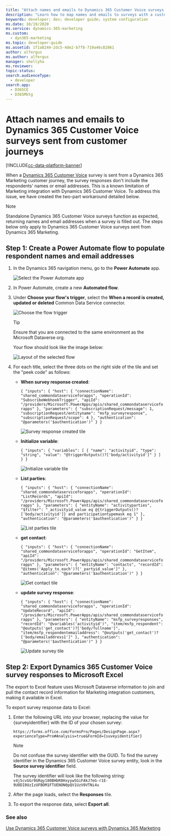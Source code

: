 ```yaml
---
title: "Attach names and emails to Dynamics 365 Customer Voice surveys sent from customer journeys (Dynamics 365 Marketing Developer Guide) | Microsoft Docs"
description: "Learn how to map names and emails to surveys with a custom Power Automate flow"
keywords: developer; dev; developer guide; system configuration
ms.date: 10/19/2020
ms.service: dynamics-365-marketing
ms.custom: 
  - dyn365-marketing
ms.topic: developer-guide
ms.assetid: 1f1a8244-2dc5-4de2-b7f8-719a46c82861
author: alfergus
ms.author: alfergus
manager: shellyha
ms.reviewer:
topic-status:
search.audienceType: 
  - developer
search.app: 
  - D365CE
  - D365Mktg
---
```


# Attach names and emails to Dynamics 365 Customer Voice surveys sent from customer journeys

[!INCLUDE[cc-data-platform-banner](../../includes/cc-data-platform-banner.md)]

When a [Dynamics 365 Customer Voice](../customer-voice.md) survey is sent from a Dynamics 365 Marketing customer journey, the survey responses don't include the respondents' names or email addresses. This is a known limitation of Marketing integration with Dynamics 365 Customer Voice. To address this issue, we have created the two-part workaround detailed below.

> [!NOTE]
> Standalone Dynamics 365 Customer Voice surveys function as expected, returning names and email addresses when a survey is filled out. The steps below only apply to Dynamics 365 Customer Voice surveys sent from Dynamics 365 Marketing.

## Step 1: Create a Power Automate flow to populate respondent names and email addresses

1. In the Dynamics 365 navigation menu, go to the **Power Automate** app.

    ![Select the Power Automate app](../media/populate-name-power-automate.png "Select the Power Automate app")

1. In Power Automate, create a new **Automated flow**.

1. Under **Choose your flow's trigger**, select the **When a record is created, updated or deleted** Common Data Service connector.

    ![Choose the flow trigger](../media/populate-name-flow-trigger.png "Choose the flow trigger")

    > [!TIP]
    > Ensure that you are connected to the same environment as the Microsoft Dataverse org.

    Your flow should look like the image below:

    ![Layout of the selected flow](../media/populate-name-flow.png "Layout of the selected flow")

1. For each title, select the three dots on the right side of the tile and set the "peek code" as follows:

    - **When survey response created**:

        ```{ "inputs": { "host": { "connectionName": "shared_commondataserviceforapps", "operationId": "SubscribeWebhookTrigger", "apiId": "/providers/Microsoft.PowerApps/apis/shared_commondataserviceforapps" }, "parameters": { "subscriptionRequest/message": 1, "subscriptionRequest/entityname": "msfp_surveyresponse", "subscriptionRequest/scope": 4 }, "authentication": "@parameters('$authentication')" } }```

        ![Survey response created tile](../media/populate-name-response-created.png "Survey response created tile")

    - **Initialize variable**:
        
        ```{ "inputs": { "variables": [ { "name": "activityid", "type": "string", "value": "@triggerOutputs()?['body/activityid']" } ] } }```

        ![Initialize variable tile](../media/populate-name-initialize-variable.png "Initialize variable tile")

    - **List parties**:
        
        ```{ "inputs": { "host": { "connectionName": "shared_commondataserviceforapps", "operationId": "ListRecords", "apiId": "/providers/Microsoft.PowerApps/apis/shared_commondataserviceforapps" }, "parameters": { "entityName": "activityparties", "$filter": "_activityid_value eq @{triggerOutputs()?['body/activityid']} and participationtypemask eq 1" }, "authentication": "@parameters('$authentication')" } }```

        ![List parties tile](../media/populate-name-list-parties.png "List parties tile")

    - **get contact**:
        
        ```{ "inputs": { "host": { "connectionName": "shared_commondataserviceforapps", "operationId": "GetItem", "apiId": "/providers/Microsoft.PowerApps/apis/shared_commondataserviceforapps" }, "parameters": { "entityName": "contacts", "recordId": "@items('Apply_to_each')?['_partyid_value']" }, "authentication": "@parameters('$authentication')" } }```

        ![Get contact tile](../media/populate-name-get-contact.png "Get contact tile")

    - **update survey response**:
        
        ```{ "inputs": { "host": { "connectionName": "shared_commondataserviceforapps", "operationId": "UpdateRecord", "apiId": "/providers/Microsoft.PowerApps/apis/shared_commondataserviceforapps" }, "parameters": { "entityName": "msfp_surveyresponses", "recordId": "@variables('activityid')", "item/msfp_respondent": "@outputs('get_contact')?['body/fullname']", "item/msfp_respondentemailaddress": "@outputs('get_contact')?['body/emailaddress1']" }, "authentication": "@parameters('$authentication')" } }```

        ![Update survey tile](../media/populate-name-survey-response.png "Update survey tile")

## Step 2: Export Dynamics 365 Customer Voice survey responses to Microsoft Excel

The export to Excel feature uses Microsoft Dataverse information to join and pull the contact record information for Marketing integration customers, making it available in Excel.

To export survey response data to Excel:

1. Enter the following URL into your browser, replacing the value for {surveyidentifier} with the ID of your chosen survey:

    ```https://forms.office.com/FormsPro/Pages/DesignPage.aspx?experienceType=Pro#Analysis=true&FormId={suveyidentifier}```

    > [!NOTE]
    > Do not confuse the survey identifier with the GUID. To find the survey identifier in the Dynamics 365 Customer Voice survey entity, look in the **Source survey identifier** field.
	>
    > The survey identifier will look like the following string: <br>
    ```v4j5cvGGr0GRqy180BHbR8HxyywSGiFAkJ7eG-r1E-9UODI0UzIzUFBOM1FTUENON0pQV1UzV0VTNi4u```

1. After the page loads, select the **Responses** tile.

1. To export the response data, select **Export all**.

### See also

[Use Dynamics 365 Customer Voice surveys with Dynamics 365 Marketing](../customer-voice.md)  